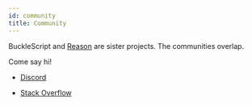 ```yaml
---
id: community
title: Community
---
```


BuckleScript and [Reason](https://reasonml.github.io/) are sister projects. The communities overlap.

Come say hi!

- [Discord](https://discord.gg/reasonml)

- [Stack Overflow](http://stackoverflow.com/questions/tagged/bucklescript)
